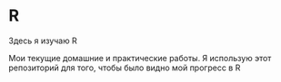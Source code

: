 # R

Здесь я изучаю R


Мои текущие домашние и практические работы. 
Я использую этот репозиторий для того, чтобы было видно мой прогресс в R
